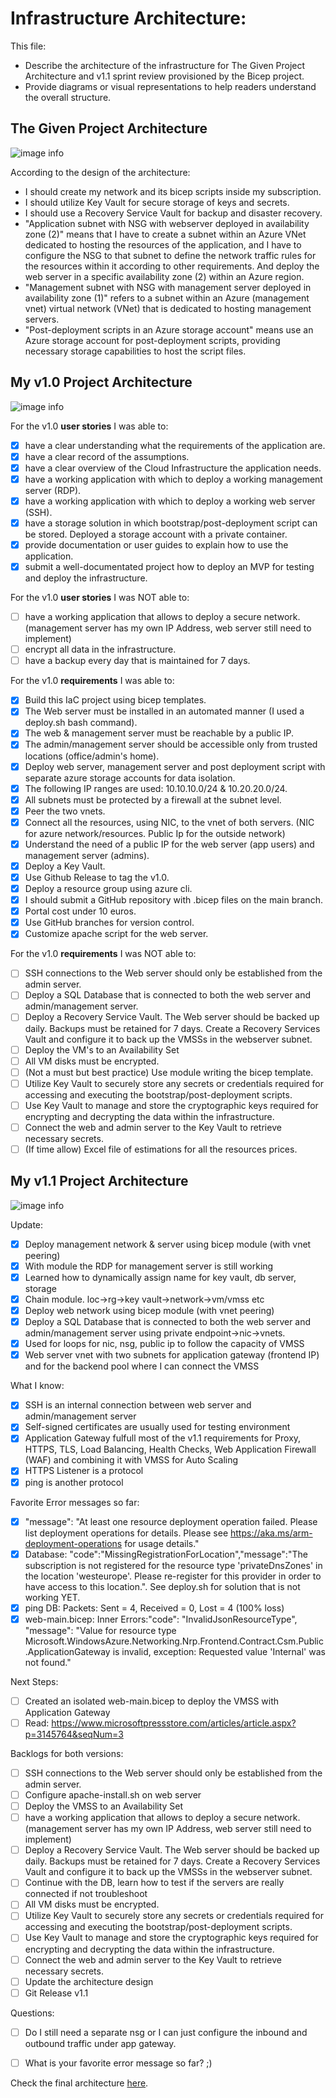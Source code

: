 # Infrastructure Architecture:

This file:

- Describe the architecture of the infrastructure for The Given Project Architecture and v1.1 sprint review provisioned by the Bicep project.
- Provide diagrams or visual representations to help readers understand the overall structure.

## The Given Project Architecture

![image info](https://github.com/techgrounds/techgrounds-anj-dtmr/blob/main/000_cloud_project/v1.0/Documentation/06_diagram/topology.png)

According to the design of the architecture:

- I should create my network and its bicep scripts inside my subscription.
- I should utilize Key Vault for secure storage of keys and secrets.
- I should use a Recovery Service Vault for backup and disaster recovery.
- "Application subnet with NSG with webserver deployed in availability zone (2)" means that I have to create a subnet within an Azure VNet dedicated to hosting the resources of the application, and I have to configure the NSG to that subnet to define the network traffic rules for the resources within it according to other requirements. And deploy the web server in a specific availability zone (2) within an Azure region.
- "Management subnet with NSG with management server deployed in availability zone (1)" refers to a subnet within an Azure (management vnet) virtual network (VNet) that is dedicated to hosting management servers.
- "Post-deployment scripts in an Azure storage account" means use an Azure storage account for post-deployment scripts, providing necessary storage capabilities to host the script files.

## My v1.0 Project Architecture

![image info](https://github.com/techgrounds/techgrounds-anj-dtmr/blob/main/000_cloud_project/v1.0/Documentation/06_diagram/cloud_architecture.drawio.png)

For the v1.0 **user stories** I was able to:

- [x] have a clear understanding what the requirements of the application are.
- [x] have a clear record of the assumptions.
- [x] have a clear overview of the Cloud Infrastructure the application needs.
- [x] have a working application with which to deploy a working management server (RDP).
- [x] have a working application with which to deploy a working web server (SSH).
- [x] have a storage solution in which bootstrap/post-deployment script can be stored. Deployed a storage account with a private container.
- [x] provide documentation or user guides to explain how to use the application.
- [x] submit a well-documentated project how to deploy an MVP for testing and deploy the infrastructure.

For the v1.0 **user stories** I was NOT able to:

- [ ] have a working application that allows to deploy a secure network. (management server has my own IP Address, web server still need to implement)
- [ ] encrypt all data in the infrastructure.
- [ ] have a backup every day that is maintained for 7 days.

For the v1.0 **requirements** I was able to:

- [x] Build this IaC project using bicep templates.
- [x] The Web server must be installed in an automated manner (I used a deploy.sh bash command).
- [x] The web & management server must be reachable by a public IP.
- [x] The admin/management server should be accessible only from trusted locations (office/admin's home).
- [x] Deploy web server, management server and post deployment script with separate azure storage accounts for data isolation.
- [x] The following IP ranges are used: 10.10.10.0/24 & 10.20.20.0/24.
- [x] All subnets must be protected by a firewall at the subnet level.
- [x] Peer the two vnets.
- [x] Connect all the resources, using NIC, to the vnet of both servers. (NIC for azure network/resources. Public Ip for the outside network)
- [x] Understand the need of a public IP for the web server (app users) and management server (admins).
- [x] Deploy a Key Vault.
- [x] Use Github Release to tag the v1.0.
- [x] Deploy a resource group using azure cli.
- [x] I should submit a GitHub repository with .bicep files on the main branch.
- [x] Portal cost under 10 euros.
- [x] Use GitHub branches for version control.
- [x] Customize apache script for the web server.

For the v1.0 **requirements** I was NOT able to:

- [ ] SSH connections to the Web server should only be established from the admin server.
- [ ] Deploy a SQL Database that is connected to both the web server and admin/management server.
- [ ] Deploy a Recovery Service Vault. The Web server should be backed up daily. Backups must be retained for 7 days. Create a Recovery Services Vault and configure it to back up the VMSSs in the webserver subnet.
- [ ] Deploy the VM's to an Availability Set
- [ ] All VM disks must be encrypted.
- [ ] (Not a must but best practice) Use module writing the bicep template.
- [ ] Utilize Key Vault to securely store any secrets or credentials required for accessing and executing the bootstrap/post-deployment scripts.
- [ ] Use Key Vault to manage and store the cryptographic keys required for encrypting and decrypting the data within the infrastructure.
- [ ] Connect the web and admin server to the Key Vault to retrieve necessary secrets.
- [ ] (If time allow) Excel file of estimations for all the resources prices.

## My v1.1 Project Architecture

![image info](https://github.com/techgrounds/techgrounds-anj-dtmr/blob/main/000_cloud_project/v1.1/Documentation/06_diagram/cloud_architecture.drawio.png)

Update:

- [x] Deploy management network & server using bicep module (with vnet peering)
- [x] With module the RDP for management server is still working
- [x] Learned how to dynamically assign name for key vault, db server, storage
- [x] Chain module. loc->rg->key vault->network->vm/vmss etc
- [x] Deploy web network using bicep module (with vnet peering)
- [x] Deploy a SQL Database that is connected to both the web server and admin/management server using private endpoint->nic->vnets.
- [x] Used for loops for nic, nsg, public ip to follow the capacity of VMSS
- [x] Web server vnet with two subnets for application gateway (frontend IP) and for the backend pool where I can connect the VMSS

What I know:

- [x] SSH is an internal connection between web server and admin/management server
- [x] Self-signed certificates are usually used for testing environment
- [x] Application Gateway fulfull most of the v1.1 requirements for Proxy, HTTPS, TLS, Load Balancing, Health Checks, Web Application Firewall (WAF) and combining it with VMSS for Auto Scaling
- [x] HTTPS Listener is a protocol
- [x] ping is another protocol

Favorite Error messages so far:

- [x] "message": "At least one resource deployment operation failed. Please list deployment operations for details. Please see https://aka.ms/arm-deployment-operations for usage details."
- [x] Database: "code":"MissingRegistrationForLocation","message":"The subscription is not registered for the resource type 'privateDnsZones' in the location 'westeurope'. Please re-register for this provider in order to have access to this location.". See deploy.sh for solution that is not working YET.
- [x] ping DB: Packets: Sent = 4, Received = 0, Lost = 4 (100% loss)
- [x] web-main.bicep: Inner Errors:"code": "InvalidJsonResourceType", "message": "Value for resource type Microsoft.WindowsAzure.Networking.Nrp.Frontend.Contract.Csm.Public.ApplicationGateway is invalid, exception: Requested value 'Internal' was not found."

Next Steps:

- [ ] Created an isolated web-main.bicep to deploy the VMSS with Application Gateway
- [ ] Read: https://www.microsoftpressstore.com/articles/article.aspx?p=3145764&seqNum=3

Backlogs for both versions:

- [ ] SSH connections to the Web server should only be established from the admin server.
- [ ] Configure apache-install.sh on web server
- [ ] Deploy the VMSS to an Availability Set
- [ ] have a working application that allows to deploy a secure network. (management server has my own IP Address, web server still need to implement)
- [ ] Deploy a Recovery Service Vault. The Web server should be backed up daily. Backups must be retained for 7 days. Create a Recovery Services Vault and configure it to back up the VMSSs in the webserver subnet.
- [ ] Continue with the DB, learn how to test if the servers are really connected if not troubleshoot
- [ ] All VM disks must be encrypted.
- [ ] Utilize Key Vault to securely store any secrets or credentials required for accessing and executing the bootstrap/post-deployment scripts.
- [ ] Use Key Vault to manage and store the cryptographic keys required for encrypting and decrypting the data within the infrastructure.
- [ ] Connect the web and admin server to the Key Vault to retrieve necessary secrets.
- [ ] Update the architecture design
- [ ] Git Release v1.1

Questions:

- [ ] Do I still need a separate nsg or I can just configure the inbound and outbound traffic under app gateway.
- [ ] What is your favorite error message so far? ;)


Check the final architecture [here](https://github.com/techgrounds/techgrounds-anj-dtmr/edit/main/000_cloud_project/v1.1/Documentation/10_final_presentation.md).
